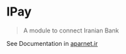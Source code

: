 IPay
====

> A module to connect Iranian Bank

See Documentation in [aparnet.ir](http://aparnet.ir/2633-ipay-package-document)
